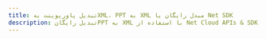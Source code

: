 ---title: تبدیل پاورپوینت بهXML، PPT به XML مبدل رایگان یا Net SDKdescription: تبدیل رایگانPPT به XML با استفاده از Net Cloud APIs & SDK. همچنین اسناد Microsoft PowerPoint را در Cloud ایجاد، ویرایش و رندر کنید.---